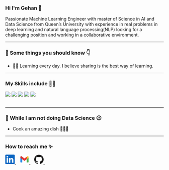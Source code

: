 ### Hi I'm Gehan 👋


<p>Passionate Machine Learning Engineer with master of Science in AI and Data Science from Queen’s University with experience in
real problems in deep learning and natural language processing(NLP) looking for a challenging position and working in a collaborative
environment.</p>

<hr>
<h3>🚀 Some things you should know 👇</h3>
<ul>
<li>👨‍🎓 Learning every day. I believe sharing is the best way of learning.</li>
</ul>
<hr>

<h3>My Skills include 👨‍💻</h3>
<div>
    <img src="https://img.shields.io/badge/python-%2314354C.svg?style=for-the-badge&logo=python&logoColor=white">
    <img src="https://img.shields.io/badge/scikit--learn-%23F7931E.svg?style=for-the-badge&logo=scikit-learn&logoColor=white">
    <img src="https://img.shields.io/badge/pandas-%23150458.svg?style=for-the-badge&logo=pandas&logoColor=white">
    <img src="https://img.shields.io/badge/numpy-%23013243.svg?style=for-the-badge&logo=numpy&logoColor=white">
    <img src="https://img.shields.io/badge/TensorFlow-%23FF6F00.svg?style=for-the-badge&logo=TensorFlow&logoColor=white">
</div>
<br>
<hr>

<h3>🦄 While I am not doing Data Science 😉</h3>
<ul>
    <li>Cook an amazing dish 👨‍🍳😋</li>
</ul>
<hr>

<h3>How to reach me ✨</h3>
<div>
    <a href="https://www.linkedin.com/in/gehan-hamdy-445b22237/">
        <img src="linkedin.svg" width="30px">
    </a>&nbsp;&nbsp;
    <a href="mailto: gehanhhussein12@gmail.com">
        <img src="gmail.svg" width="30px">
    </a>&nbsp;&nbsp;
    <a href="https://github.com/gehanhamdy12">
        <img src="github.svg" width="30px">
    </a>&nbsp;&nbsp;
</div>

